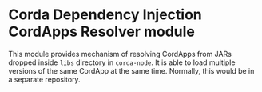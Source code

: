 # Corda Dependency Injection CordApps Resolver module

This module provides mechanism of resolving CordApps from JARs dropped inside `libs` directory in `corda-node`.
It is able to load multiple versions of the same CordApp at the same time.
Normally, this would be in a separate repository.